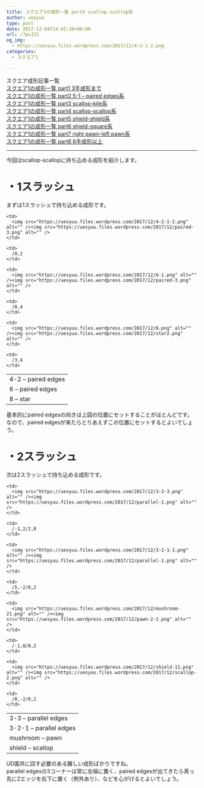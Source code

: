 ```yaml
---
title: スクエア1の成形一覧 part4 scallop-scallop系
author: uesyuu
type: post
date: 2017-12-04T14:42:10+00:00
url: /?p=321
og_img:
  - https://uesyuu.files.wordpress.com/2017/12/4-2-1-2.png
categories:
  - スクエア1

---
```

スクエア成形記事一覧  
[スクエア1の成形一覧 part1 3手成形まで][1]  
[スクエア1の成形一覧 part2 5-1 &#8211; paired edges系][2]  
[スクエア1の成形一覧 part3 scallop-kite系][3]  
[スクエア1の成形一覧 part4 scallop-scallop系][4]  
[スクエア1の成形一覧 part5 shield-shield系][5]  
[スクエア1の成形一覧 part6 shield-square系][6]  
[スクエア1の成形一覧 part7 right pawn-left pawn系][7]  
[スクエア1の成形一覧 part8 6手成形以上][8]

* * *

今回はscallop-scallopに持ち込める成形を紹介します。

# ・1スラッシュ

まずは1スラッシュで持ち込める成形です。

<table>
  <tr>
    <td>
      4-2 &#8211; paired edges
    </td>
    
    <td>
      <img src="https://uesyuu.files.wordpress.com/2017/12/4-2-1-2.png" alt="" /><img src="https://uesyuu.files.wordpress.com/2017/12/paired-3.png" alt="" />
    </td>
    
    <td>
      /0,2
    </td>
  </tr>
  
  <tr>
    <td>
      6 &#8211; paired edges
    </td>
    
    <td>
      <img src="https://uesyuu.files.wordpress.com/2017/12/6-1.png" alt="" /><img src="https://uesyuu.files.wordpress.com/2017/12/paired-3.png" alt="" />
    </td>
    
    <td>
      /0,4
    </td>
  </tr>
  
  <tr>
    <td>
      8 &#8211; star
    </td>
    
    <td>
      <img src="https://uesyuu.files.wordpress.com/2017/12/8.png" alt="" /><img src="https://uesyuu.files.wordpress.com/2017/12/star2.png" alt="" />
    </td>
    
    <td>
      /3,4
    </td>
  </tr>
</table>

基本的にpaired edgesの向きは上図の位置にセットすることがほとんどです。なので、paired edgesが来たらとりあえずこの位置にセットするとよいでしょう。

# ・2スラッシュ

次は2スラッシュで持ち込める成形です。

<table>
  <tr>
    <td>
      3-3 &#8211; parallel edges
    </td>
    
    <td>
      <img src="https://uesyuu.files.wordpress.com/2017/12/3-3-3.png" alt="" /><img src="https://uesyuu.files.wordpress.com/2017/12/parallel-1.png" alt="" />
    </td>
    
    <td>
      /-1,2/2,0
    </td>
  </tr>
  
  <tr>
    <td>
      3-2-1 &#8211; parallel edges
    </td>
    
    <td>
      <img src="https://uesyuu.files.wordpress.com/2017/12/3-2-1-1.png" alt="" /><img src="https://uesyuu.files.wordpress.com/2017/12/parallel-1.png" alt="" />
    </td>
    
    <td>
      /5,-2/0,2
    </td>
  </tr>
  
  <tr>
    <td>
      mushroom &#8211; pawn
    </td>
    
    <td>
      <img src="https://uesyuu.files.wordpress.com/2017/12/mushroom-21.png" alt="" /><img src="https://uesyuu.files.wordpress.com/2017/12/pawn-2-2.png" alt="" />
    </td>
    
    <td>
      /-1,0/0,2
    </td>
  </tr>
  
  <tr>
    <td>
      shield &#8211; scallop
    </td>
    
    <td>
      <img src="https://uesyuu.files.wordpress.com/2017/12/shield-11.png" alt="" /><img src="https://uesyuu.files.wordpress.com/2017/12/scallop-2.png" alt="" />
    </td>
    
    <td>
      /0,-2/0,2
    </td>
  </tr>
</table>

UD面共に回す必要のある難しい成形ばかりですね。  
parallel edgesの3コーナーは常に左端に置く、paired edgesが出てきたら真っ先に2エッジを右下に置く（例外あり）、などを心がけるとよいでしょう。

 [1]: https://uesyuu.wordpress.com/2017/12/04/3-slice/
 [2]: https://uesyuu.wordpress.com/2017/12/04/5-1-paired-edges/
 [3]: https://uesyuu.wordpress.com/2017/12/04/scallop-kite/
 [4]: https://uesyuu.wordpress.com/2017/12/04/scallop-scallop/
 [5]: https://uesyuu.wordpress.com/2017/12/04/shield-shield/
 [6]: https://uesyuu.wordpress.com/2017/12/04/shield-square/
 [7]: https://uesyuu.wordpress.com/2017/12/04/right-pawn-left-pawn/
 [8]: https://uesyuu.wordpress.com/2017/12/04/6-slice/